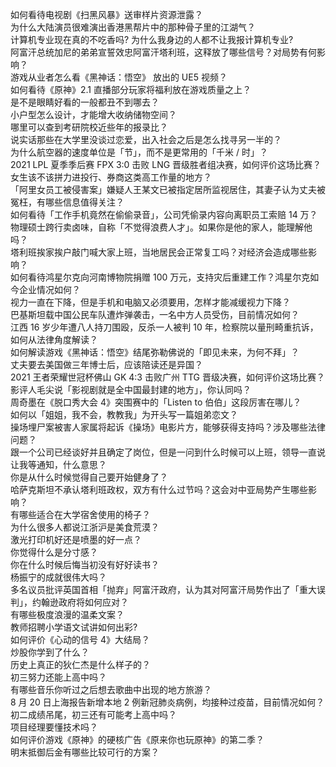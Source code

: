 如何看待电视剧《扫黑风暴》送审样片资源泄露？  
为什么大陆演员很难演出香港黑帮片中的那种骨子里的江湖气？  
计算机专业现在真的不吃香吗? 为什么我身边的人都不让我报计算机专业?  
阿富汗总统加尼的弟弟宣誓效忠阿富汗塔利班，这释放了哪些信号？对局势有何影响？  
游戏从业者怎么看《黑神话：悟空》 放出的 UE5 视频？  
如何看待《原神》2.1 直播部分玩家将福利放在游戏质量之上？  
是不是眼睛好看的一般都丑不到哪去？  
小户型怎么设计，才能增大收纳储物空间？  
哪里可以查到考研院校近些年的报录比？  
说实话那些在大学里没谈过恋爱，出入社会之后是怎么找寻另一半的？  
为什么航空器的速度单位是「节」，而不是更常用的「千米 / 时」？  
2021 LPL 夏季季后赛 FPX 3:0 击败 LNG 晋级胜者组决赛，如何评价这场比赛？  
女生该不该拼力进投行、券商这类高工作量的地方？  
「阿里女员工被侵害案」嫌疑人王某文已被指定居所监视居住，其妻子认为丈夫被冤枉，有哪些信息值得关注？  
如何看待「工作手机竟然在偷偷录音」，公司凭偷录内容向离职员工索赔 14 万？  
物理硕士跨行卖卤味，自称「不觉得浪费人才」。如果你是他的家人，能理解他吗？  
塔利班挨家挨户敲门喊大家上班，当地居民会正常复工吗？对经济会造成哪些影响？  
如何看待鸿星尔克向河南博物院捐赠 100 万元，支持灾后重建工作？鸿星尔克如今企业情况如何？  
视力一直在下降，但是手机和电脑又必须要用，怎样才能减缓视力下降？  
巴基斯坦载中国公民车队遭炸弹袭击，一名中方人员受伤，目前情况如何？  
江西 16 岁少年遭八人持刀围殴，反杀一人被判 10 年，检察院以量刑畸重抗诉，如何从法律角度解读？  
如何解读游戏《黑神话：悟空》结尾弥勒佛说的「即见未来，为何不拜」？  
丈夫要去美国做三年博士后，应该陪读还是异国？  
2021 王者荣耀世冠杯佛山 GK 4:3 击败广州 TTG 晋级决赛，如何评价这场比赛？  
影评人毛尖说「影视剧就是全中国最封建的地方」，你认同吗？  
周奇墨在《脱口秀大会 4》突围赛中的「Listen to 伯伯」这段厉害在哪儿？  
如何以「姐姐，我不会，教教我」为开头写一篇姐弟恋文？  
操场埋尸案被害人家属将起诉《操场》电影片方，能够获得支持吗？涉及哪些法律问题？  
跟一个公司已经谈好并且确定了岗位，但是一问到什么时候可以上班，领导一直说让我等通知，什么意思？  
你是从什么时候觉得自己要开始健身了？  
哈萨克斯坦不承认塔利班政权，双方有什么过节吗？这会对中亚局势产生哪些影响？  
有哪些适合在大学宿舍使用的椅子？  
为什么很多人都说江浙沪是美食荒漠？  
激光打印机好还是喷墨的好一点？  
你觉得什么是分寸感？  
你在什么时候后悔当初没有好好读书？  
杨振宁的成就很伟大吗？  
多名议员批评英国首相「抛弃」阿富汗政府，认为其对阿富汗局势作出了「重大误判」，约翰逊政府将如何应对？  
有哪些极度浪漫的温柔文案？  
教师招聘小学语文试讲如何出彩?  
如何评价《心动的信号 4》大结局？  
炒股你学到了什么？  
历史上真正的狄仁杰是什么样子的？  
初三努力还能上高中吗？  
有哪些音乐你听过之后想去歌曲中出现的地方旅游？  
8 月 20 日上海报告新增本地 2 例新冠肺炎病例，均接种过疫苗，目前情况如何？  
初二成绩吊尾，初三还有可能考上高中吗？  
项目经理要懂技术吗？  
如何评价游戏《原神》的硬核广告《原来你也玩原神》的第二季？  
明末抵御后金有哪些比较可行的方案？  
